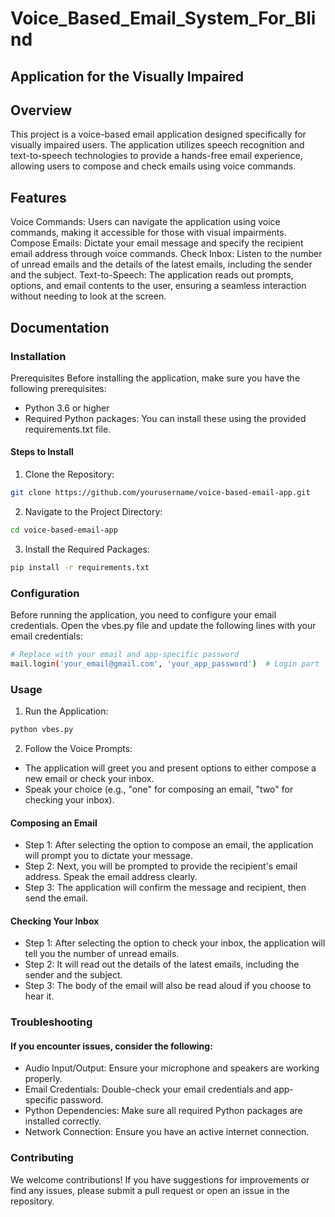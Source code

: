 
# Voice_Based_Email_System_For_Blind

## Application for the Visually Impaired

## Overview
This project is a voice-based email application designed specifically for visually impaired users. The application utilizes speech recognition and text-to-speech technologies to provide a hands-free email experience, allowing users to compose and check emails using voice commands.
## Features
Voice Commands: Users can navigate the application using voice commands, making it accessible for those with visual impairments.
Compose Emails: Dictate your email message and specify the recipient email address through voice commands.
Check Inbox: Listen to the number of unread emails and the details of the latest emails, including the sender and the subject.
Text-to-Speech: The application reads out prompts, options, and email contents to the user, ensuring a seamless interaction without needing to look at the screen.

## Documentation
### Installation

Prerequisites
Before installing the application, make sure you have the following prerequisites:

* Python 3.6 or higher
* Required Python packages: You can install these using the provided requirements.txt file.

#### Steps to Install
1. Clone the Repository:
```bash
git clone https://github.com/yourusername/voice-based-email-app.git
```
2. Navigate to the Project Directory:
```bash
cd voice-based-email-app
```
3. Install the Required Packages: 
```bash
pip install -r requirements.txt
```
### Configuration
Before running the application, you need to configure your email credentials. Open the vbes.py file and update the following lines with your email credentials:
```bash
# Replace with your email and app-specific password
mail.login('your_email@gmail.com', 'your_app_password')  # Login part
```
### Usage
1. Run the Application:
```bash
python vbes.py
```
2. Follow the Voice Prompts:
* The application will greet you and present options to either compose a new email or check your inbox.
* Speak your choice (e.g., "one" for composing an email, "two" for checking your inbox).
#### Composing an Email
* Step 1: After selecting the option to compose an email, the application will prompt you to dictate your message.
* Step 2: Next, you will be prompted to provide the recipient's email address. Speak the email address clearly.
* Step 3: The application will confirm the message and recipient, then send the email.
#### Checking Your Inbox
* Step 1: After selecting the option to check your inbox, the application will tell you the number of unread emails.
* Step 2: It will read out the details of the latest emails, including the sender and the subject.
* Step 3: The body of the email will also be read aloud if you choose to hear it.
### Troubleshooting
#### If you encounter issues, consider the following:
* Audio Input/Output: Ensure your microphone and speakers are working properly.
* Email Credentials: Double-check your email credentials and app-specific password.
* Python Dependencies: Make sure all required Python packages are installed correctly.
* Network Connection: Ensure you have an active internet connection.
### Contributing
We welcome contributions! If you have suggestions for improvements or find any issues, please submit a pull request or open an issue in the repository.

